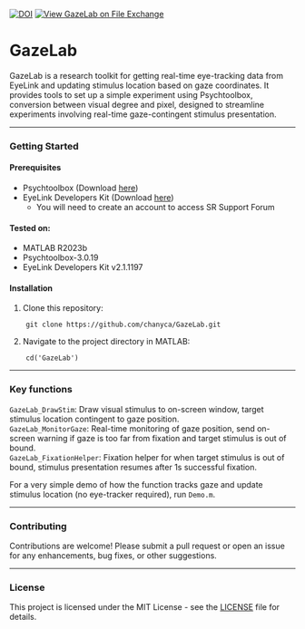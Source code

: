 [![DOI](https://zenodo.org/badge/884527688.svg)](https://doi.org/10.5281/zenodo.14159967)  [![View GazeLab on File Exchange](https://www.mathworks.com/matlabcentral/images/matlab-file-exchange.svg)](https://www.mathworks.com/matlabcentral/fileexchange/175110-gazelab)
# GazeLab

GazeLab is a research toolkit for getting real-time eye-tracking data from EyeLink and updating stimulus location based on gaze coordinates. It provides tools to set up a simple experiment using Psychtoolbox, conversion between visual degree and pixel, designed to streamline experiments involving real-time gaze-contingent stimulus presentation.  

---
### Getting Started
#### Prerequisites
- Psychtoolbox (Download [here](http://psychtoolbox.org/download))
- EyeLink Developers Kit (Download [here](https://www.sr-research.com/support/thread-13.html))
  - You will need to create an account to access SR Support Forum
 
#### Tested on:
- MATLAB R2023b
- Psychtoolbox-3.0.19
- EyeLink Developers Kit v2.1.1197

#### Installation
1. Clone this repository:  
```
    git clone https://github.com/chanyca/GazeLab.git
```
2. Navigate to the project directory in MATLAB:
```
    cd('GazeLab')
```
---
### Key functions
`GazeLab_DrawStim`: Draw visual stimulus to on-screen window, target stimulus location contingent to gaze position.  
`GazeLab_MonitorGaze`: Real-time monitoring of gaze position, send on-screen warning if gaze is too far from fixation and target stimulus is out of bound.  
`GazeLab_FixationHelper`: Fixation helper for when target stimulus is out of bound, stimulus presentation resumes after 1s successful fixation.  

For a very simple demo of how the function tracks gaze and update stimulus location (no eye-tracker required), run `Demo.m`.

---
### Contributing
Contributions are welcome! Please submit a pull request or open an issue for any enhancements, bug fixes, or other suggestions.

---
### License
This project is licensed under the MIT License - see the [LICENSE](LICENSE) file for details.
